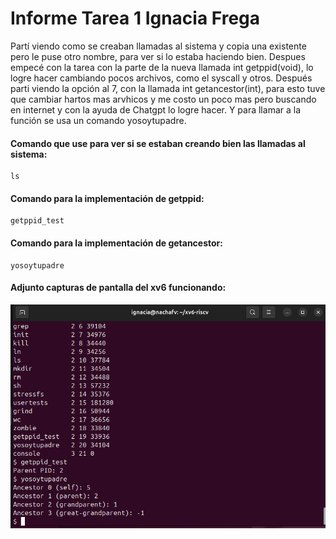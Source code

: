 
# Informe Tarea 1 Ignacia Frega

Partí viendo como se creaban llamadas al sistema y copia una existente pero le puse otro nombre, para ver si lo estaba haciendo bien. Despues empecé con la tarea con la parte de la nueva llamada int getppid(void), lo logre hacer cambiando pocos archivos, como el syscall y otros. Después parti viendo la opción al 7, con la llamada int getancestor(int), para esto tuve que cambiar hartos mas arvhicos y me costo un poco mas pero buscando en internet y con la ayuda de Chatgpt lo logre hacer. Y para llamar a la función se usa un comando yosoytupadre.

#### Comando que use para ver si se estaban creando bien las llamadas al sistema:
```
ls
```
#### Comando para la implementación de getppid:
```
getppid_test
```
#### Comando para la implementación de getancestor:
```
yosoytupadre
```

#### Adjunto capturas de pantalla del xv6 funcionando:

![xv6 funcionando3](/comandos.png)

